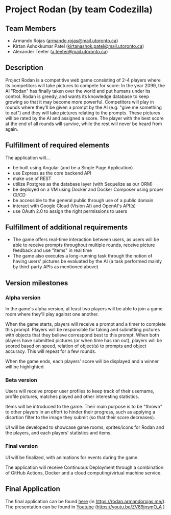 # Project Rodan (by team Codezilla)

## Team Members

- Armando Rojas (armando.rojas@mail.utoronto.ca)
- Kirtan Ashokkumar Patel (kirtanashok.patel@mail.utoronto.ca)
- Alexander Teeter (a.teeter@mail.utoronto.ca)

## Description

Project Rodan is a competitive web game consisting of 2-4 players where its competitors will take pictures to compete for score:
In the year 2099, the AI "Rodan" has finally taken over the world and put humans under its control. Rodan is greedy, and wants its knowledge database to keep growing so that it may become more powerful. Competitors will play in rounds where they'll be given a prompt by the AI (e.g. "give me something to eat") and they will take pictures relating to the prompts. These pictures will be rated by the AI and assigned a score. The player with the best score at the end of all rounds will survive, while the rest will never be heard from again.

## Fulfillment of required elements

The application will...

- be built using Angular (and be a Single Page Application)
- use Express as the core backend API
- make use of REST
- utilize Postgres as the database layer (with Sequelize as our ORM)
- be deployed on a VM using Docker and Docker Composer using proper CI/CD
- be accessible to the general public through use of a public domain
- interact with Google Cloud (Vision AI) and OpenAI's API(s)
- use OAuth 2.0 to assign the right permissions to users

## Fulfillment of additional requirements

- The game offers real-time interaction between users, as users will be able to receive prompts throughout multiple rounds, receive picture feedback and use "items" in real time
- The game also executes a long-running task through the notion of having users' pictures be evaluated by the AI (a task performed mainly by third-party APIs as mentioned above)

## Version milestones

### Alpha version

In the game's alpha version, at least two players will be able to join a game room where they'll play against one another.

When the game starts, players will receive a prompt and a timer to complete this prompt. Players will be responsible for taking and submitting pictures with objects that they believe correspond best to this prompt. When both players have submitted pictures (or when time has ran out), players will be scored based on speed, relation of object(s) to prompts and object accuracy.
This will repeat for a few rounds.

When the game ends, each players' score will be displayed and a winner will be highlighted.

### Beta version

Users will receive proper user profiles to keep track of their username, profile pictures, matches played and other interesting statistics.

Items will be introduced to the game. Their main purpose is to be "thrown" to other players in an effort to hinder their progress, such as applying a disortion filter to the image they submit (so that their score decreases).

UI will be developed to showcase game rooms, sprites/icons for Rodan and the players, and each players' statistics and items.

### Final version

UI will be finalized, with animations for events during the game.

The application will receive Continuous Deployment through a combination of GitHub Actions, Docker and a cloud computing/virtual machine service.

## Final Application

The final application can be found [here](https://rodan.armandorojas.me/) (in https://rodan.armandorojas.me/).
The presentation can be found in [Youtube](https://youtu.be/ZV89jnsmO_A) (https://youtu.be/ZV89jnsmO_A
)
